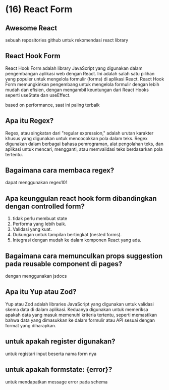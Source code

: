 # (16) React Form

## Awesome React

sebuah repositories github untuk rekomendasi react library

## React Hook Form

React Hook Form adalah library JavaScript yang digunakan dalam pengembangan aplikasi web dengan React. Ini adalah salah satu pilihan yang populer untuk mengelola formulir (forms) di aplikasi React. React Hook Form memungkinkan pengembang untuk mengelola formulir dengan lebih mudah dan efisien, dengan mengambil keuntungan dari React Hooks seperti useState dan useEffect.

based on performance, saat ini paling terbaik

## Apa itu Regex?
Regex, atau singkatan dari "regular expression," adalah urutan karakter khusus yang digunakan untuk mencocokkan pola dalam teks. Regex digunakan dalam berbagai bahasa pemrograman, alat pengolahan teks, dan aplikasi untuk mencari, mengganti, atau memvalidasi teks berdasarkan pola tertentu.

## Bagaimana cara membaca regex?
dapat menggunakan regex101

## Apa keunggulan react hook form dibandingkan dengan controlled form?

1. tidak perlu membuat state
2. Performa yang lebih baik.
3. Validasi yang kuat.
4. Dukungan untuk tampilan bertingkat (nested forms).
5. Integrasi dengan mudah ke dalam komponen React yang ada.

## Bagaimana cara memunculkan props suggestion pada reusable component di pages?
dengan menggunakan jsdocs

## Apa itu Yup atau Zod?
Yup atau Zod adalah libraries JavaScript yang digunakan untuk validasi skema data di dalam aplikasi. Keduanya digunakan untuk memeriksa apakah data yang masuk memenuhi kriteria tertentu, seperti memastikan bahwa data yang dimasukkan ke dalam formulir atau API sesuai dengan format yang diharapkan. 

## untuk apakah register digunakan?
untuk registari input beserta nama form nya

## untuk apakah formstate: {error}?
untuk mendapatkan message error pada schema

